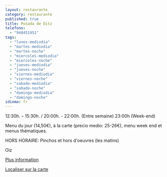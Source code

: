 ```yaml
---
layout: restaurante
category: restaurante
published: true
title: Posada de Oitz
telefono: 
  - "948451951"
tags: 
  - "lunes-mediodia"
  - "martes-mediodia"
  - "martes-noche"
  - "miercoles-mediodia"
  - "miercoles-noche"
  - "jueves-mediodia"
  - "jueves-noche"
  - "viernes-mediodia"
  - "viernes-noche"
  - "sabado-mediodia"
  - "sabado-noche"
  - "domingo-mediodia"
  - "domingo-noche"
idioma: fr
---
```


12:30h. – 15:30h. / 20:00h. - 22:00h. (Entre semaine) 23:00h (Week-end)

Menu du jour (14,50€), à la carte (precio medio: 25-26€), menu week end et menus thématiques.

HORS HORAIRE: Pinchos et hors d'oeuvres (les matins)

Oiz

[Plus information](http://www.consorciobertiz.org/consorcio/dondecomer/restaurantes/oitz-es-0-188/posada-de-oitz-es.html)

[Localiser sur la carte](https://maps.google.es/maps?q=Posada+de+Oitz&amp;hl=es&amp;sll=43.113641,-1.682539&amp;sspn=0.020395,0.038581&amp;t=h&amp;hq=Posada+de+Oitz&amp;z=15&amp;iwloc=A "Posada Oitz")